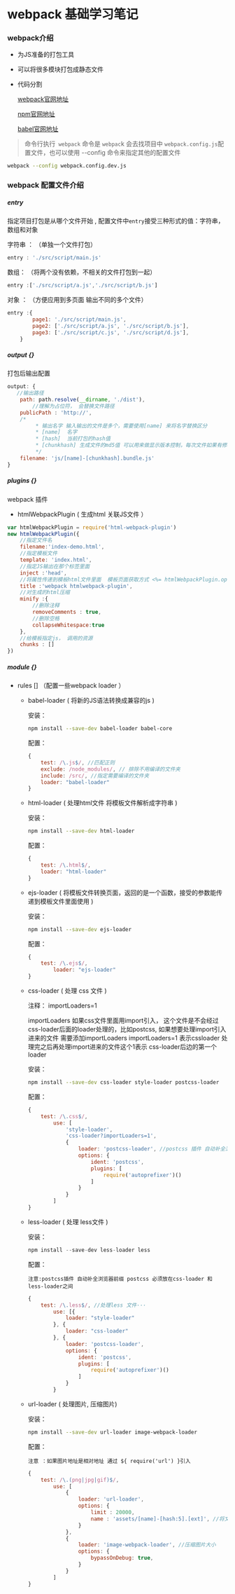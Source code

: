 # webpack 基础学习笔记



### webpack介绍

* 为JS准备的打包工具

* 可以将很多模块打包成静态文件

* 代码分割

  [webpack官网地址](https://webpack.js.org/)

  [npm官网地址](https://www.npmjs.com/)

  [babel官网地址](http://babeljs.io/)

> 命令行执行` webpack` 命令是 `webpac`k 会去找项目中 `webpack.config.js`配置文件，也可以使用 --config 命令来指定其他的配置文件

```bash
webpack --config webpack.config.dev.js
```

### webpack 配置文件介绍

##### entry
 
指定项目打包是从哪个文件开始 , 配置文件中`entry`接受三种形式的值：字符串，数组和对象

字符串 ：  （单独一个文件打包）

```javascript
entry : './src/script/main.js'
```

数组： （将两个没有依赖，不相关的文件打包到一起）

```javascript
entry :['./src/script/a.js','./src/script/b.js']
```

对象 ： （方便应用到多页面 输出不同的多个文件）

```javascript
entry :{
        page1: './src/script/main.js',
        page2: ['./src/script/a.js', './src/script/b.js'],
        page3: ['./src/script/c.js', './src/script/d.js'],
    }
```

##### output {}

打包后输出配置

```javascript
output: {
   //输出路径
    path: path.resolve(__dirname, './dist'),
        //理解为占位符， 会替换文件路径
    publicPath : 'http://',
    /*
         * 输出名字 输入输出的文件是多个，需要使用[name] 来将名字替换区分
         * [name]  名字
         * [hash]  当前打包的hash值
         * [chunkhash] 生成文件的md5值 可以用来做显示版本控制，每次文件如果有修改 这个hash值是不一样的
         */
    filename: 'js/[name]-[chunkhash].bundle.js'
}
```

##### plugins {}

webpack 插件

* htmlWebpackPlugin ( 生成html 关联JS文件 ）

```javascript
var htmlWebpackPlugin = require('html-webpack-plugin')
new htmlWebpackPlugin({
    //指定文件名
    filename:'index-demo.html',
    //指定模板文件
    template: 'index.html',
    //指定JS输出在那个标签里面
    inject :'head',
    //将属性传递到模板html文件里面  模板页面获取方式 <%= htmlWebpackPlugin.options.title %>
    title :'webpack htmlwebpack-plugin',
    //对生成的html压缩
    minify :{
        //删除注释
        removeComments : true,
        //删除空格
        collapseWhitespace:true
    },
    //给模板指定js， 调用的资源
    chunks : []
})
```

##### module {}

* rules [] （配置一些webpack loader ）

  * babel-loader  ( 将新的JS语法转换成兼容的js )

    安装：

    ```bash
    npm install --save-dev babel-loader babel-core
    ```

    配置：

    ```javascript
    {
        test: /\.js$/, //匹配正则
        exclude: /node_modules/, // 排除不用编译的文件夹
        include: /src/, //指定需要编译的文件夹
        loader: "babel-loader"
    }
    ```

  * html-loader ( 处理html文件  将模板文件解析成字符串 )

    安装：

    ```bash
    npm install --save-dev html-loader
    ```

    配置：

    ```javascript
    {
        test: /\.html$/,
        loader: "html-loader"
    }
    ```


  * ejs-loader ( 将模板文件转换页面，返回的是一个函数，接受的参数能传递到模板文件里面使用 )

      安装：

      ```bash
      npm install --save-dev ejs-loader
      ```

      配置：

      ```javascript
      {
          test: /\.ejs$/,
              loader: "ejs-loader"
      }
      ```

  * css-loader ( 处理 css 文件 )

      注释： importLoaders=1

      importLoaders 如果css文件里面用import引入， 这个文件是不会经过css-loader后面的loader处理的，比如postcss, 如果想要处理import引入进来的文件 需要添加importLoaders importLoaders=1 表示cssloader 处理完之后再处理import进来的文件这个1表示 css-loader后边的第一个loader

      安装：

      ```bash
      npm install --save-dev css-loader style-loader postcss-loader
      ```

      配置：

      ```javascript
      {
          test: /\.css$/,
              use: [
                  'style-loader',
                  'css-loader?importLoaders=1',
                  {
                      loader: 'postcss-loader', //postcss 插件 自动补全浏览器前缀
                      options: {
                          ident: 'postcss',
                          plugins: [
                              require('autoprefixer')()
                          ]
                      }
                  }
              ]
      }
      ```

  * less-loader  ( 处理 less文件 )

      安装：

      ```javascript
      npm install --save-dev less-loader less
      ```

      配置：

      `注意:postcss插件 自动补全浏览器前缀 postcss 必须放在css-loader 和less-loader之间`

      ```javascript
      {
          test: /\.less$/, //处理less 文件···
              use: [{
                  loader: "style-loader"
              }, {
                  loader: "css-loader"
              }, {
                  loader: 'postcss-loader',
                  options: {
                      ident: 'postcss',
                      plugins: [
                          require('autoprefixer')()
                      ]
                  }
              }
      ```

  * url-loader ( 处理图片, 压缩图片)

      安装：

      ```bash
      npm install --save-dev url-loader image-webpack-loader
      ```

      配置：

      `注意 ：如果图片地址是相对地址 通过 ${ require('url') }引入`

      ```javascript
      {
          test: /\.(png|jpg|gif)$/,
              use: [
                  {
                      loader: 'url-loader',
                      options: {
                          limit : 20000,
                          name : 'assets/[name]-[hash:5].[ext]', //将文件打包到指定的位置
                      }
                  },
                  {
                      loader: 'image-webpack-loader', //压缩图片大小
                      options: {
                          bypassOnDebug: true,
                      }
                  }
              ]
      }
      ```

  ​

